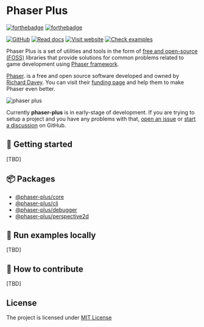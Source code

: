 # Phaser Plus

[![forthebadge](https://forthebadge.com/images/badges/built-with-love.svg)](https://phaser-plus.kalevski.dev/)
[![forthebadge](https://forthebadge.com/images/badges/uses-js.svg)](https://phaser-plus.kalevski.dev/)

[![GitHub](https://img.shields.io/github/license/kalevski/phaser-plus?style=for-the-badge)](https://github.com/kalevski/phaser-plus/blob/main/LICENSE)
[![Read docs](https://img.shields.io/badge/READ-DOCS-green?style=for-the-badge)](https://phaser-plus.kalevski.dev/docs/intro)
[![Visit website](https://img.shields.io/badge/Official-Website-blue?style=for-the-badge)](https://phaser-plus.kalevski.dev/)
[![Check examples](https://img.shields.io/badge/EXAMPLES-blue?style=for-the-badge)](https://phaser-plus.kalevski.dev/examples/)

Phaser Plus is a set of utilities and tools in the form of [free and open-source (FOSS)](https://en.wikipedia.org/wiki/Free_and_open-source_software) libraries that provide solutions for common problems related to game development using [Phaser framework](https://phaser.io).

[Phaser](https://phaser.io). is a free and open source software developed and owned by [Richard Davey](https://github.com/photonstorm). You can visit their [funding page](https://www.patreon.com/join/photonstorm) and help them to make Phaser even better.

![phaser plus](https://user-images.githubusercontent.com/10467454/211043231-96deb3df-60dc-420e-8dfb-5c620150378a.png)

Currently **phaser-plus** is in early-stage of development. If you are trying to setup a project and you have any problems with that, [open an issue](https://github.com/kalevski/phaser-plus/issues) or [start a discussion](https://github.com/kalevski/phaser-plus/discussions) on GitHub.

## 🚀 Getting started
[TBD]

## 📦 Packages
 - [@phaser-plus/core](https://github.com/kalevski/phaser-plus/tree/main/core)
 - [@phaser-plus/cli](https://github.com/kalevski/phaser-plus/tree/main/cli)
 - [@phaser-plus/debugger](https://github.com/kalevski/phaser-plus/tree/main/debugger)
 - [@phaser-plus/perspective2d](https://github.com/kalevski/phaser-plus/tree/main/perspective2d)

## 🚀 Run examples locally
[TBD]

## 👥 How to contribute
[TBD]

## License

The project is licensed under [MIT License](https://github.com/kalevski/phaser-plus/blob/main/LICENSE)
